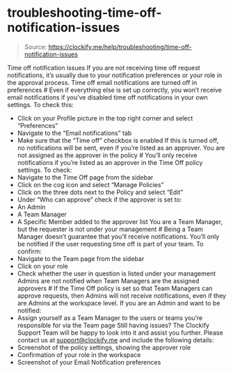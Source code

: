 # troubleshooting-time-off-notification-issues

> Source: https://clockify.me/help/troubleshooting/time-off-notification-issues

Time off notification issues
If you are not receiving time off request notifications, it’s usually due to your notification preferences or your role in the approval process.
Time off email notifications are turned off in preferences #
Even if everything else is set up correctly, you won’t receive email notifications if you’ve disabled time off notifications in your own settings.
To check this:
- Click on your Profile picture in the top right corner and select “Preferences”
- Navigate to the “Email notifications” tab
- Make sure that the “Time off” checkbox is enabled
If this is turned off, no notifications will be sent, even if you’re listed as an approver.
You are not assigned as the approver in the policy #
You’ll only receive notifications if you’re listed as an approver in the Time Off policy settings.
To check:
- Navigate to the Time Off page from the sidebar
- Click on the cog icon and select “Manage Policies”
- Click on the three dots next to the Policy and select “Edit”
- Under “Who can approve” check if the approver is set to:
- An Admin
- A Team Manager
- A Specific Member added to the approver list
You are a Team Manager, but the requester is not under your management #
Being a Team Manager doesn’t guarantee that you’ll receive notifications. You’ll only be notified if the user requesting time off is part of your team.
To confirm:
- Navigate to the Team page from the sidebar
- Click on your role
- Check whether the user in question is listed under your management
Admins are not notified when Team Managers are the assigned approvers #
If the Time Off policy is set so that Team Managers can approve requests, then Admins will not receive notifications, even if they are Admins at the workspace level.
If you are an Admin and want to be notified:
- Assign yourself as a Team Manager to the users or teams you’re responsible for via the Team page
Still having issues? The Clockify Support Team will be happy to look into it and assist you further. Please contact us at support@clockify.me and include the following details:
- Screenshot of the policy settings, showing the approver role
- Confirmation of your role in the workspace
- Screenshot of your Email Notification preferences